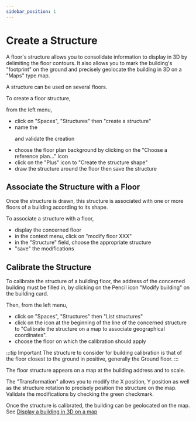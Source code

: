 ```yaml
---
sidebar_position: 1
---
```

# Create a Structure

A floor's structure allows you to consolidate information to display in 3D by delimiting the floor contours.
It also allows you to mark the building's "footprint" on the ground and precisely geolocate the building in 3D on a "Maps" type map.

A structure can be used on several floors.

To create a floor structure,

from the left menu,

-   click on "Spaces", "Structures" then "create a structure"
-   name the <P code="structure:name" /> and validate the creation
-   choose the floor plan background by clicking on the "Choose a reference plan..." icon
-   click on the "Plus" icon to "Create the structure shape"
-   draw the structure around the floor then save the structure

## Associate the Structure with a Floor

Once the structure is drawn, this structure is associated with one or more floors of a building according to its shape.

To associate a structure with a floor,

-   display the concerned floor
-   in the context menu, click on "modify floor XXX"
-   in the "Structure" field, choose the appropriate structure
-   "save" the modifications

## Calibrate the Structure

To calibrate the structure of a building floor, the address of the concerned building must be filled in, by clicking on the Pencil icon "Modify building" on the building card.

Then, from the left menu,

-   click on "Spaces", "Structures" then "List structures"
-   click on the icon at the beginning of the line of the concerned structure to "Calibrate the structure on a map to associate geographical coordinates".
-   choose the floor on which the calibration should apply


:::tip Important
The structure to consider for building calibration is that of the floor closest to the ground in positive, generally the Ground floor.
:::

The floor structure appears on a map at the building address and to scale.

The "Transformation" allows you to modify the X position, Y position as well as the structure rotation to precisely position the structure on the map.
Validate the modifications by checking the green checkmark.

Once the structure is calibrated, the building can be geolocated on the map. See [Display a building in 3D on a map](/en/docs/courses/views/3Dviews#display-a-building-in-3d-on-a-map)


